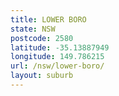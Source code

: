 ```yaml
---
title: LOWER BORO
state: NSW
postcode: 2580
latitude: -35.13887949
longitude: 149.786215
url: /nsw/lower-boro/
layout: suburb
---
```


